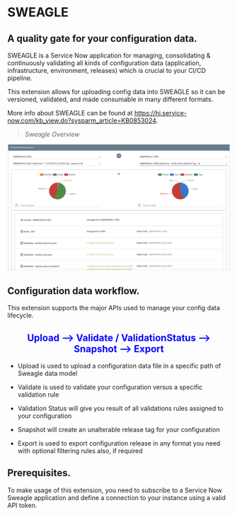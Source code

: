 # SWEAGLE

## A quality gate for your configuration data.

SWEAGLE is a Service Now application for managing, consolidating & continuously validating all kinds of configuration data (application, infrastructure, environment, releases) which is crucial to your CI/CD pipeline.  

This extension allows for uploading config data into SWEAGLE so it can be versioned, validated, and made consumable in many different formats.

More info about SWEAGLE can be found at  https://hi.service-now.com/kb_view.do?sysparm_article=KB0853024.

> *Sweagle Overview*

![Sweagle Overview](https://github.com/sweagleExpert/integrations/blob/master/azure-devops/Sweagle_Extension/images/sweagle_overview.png?raw=true")


## Configuration data workflow.

This extension supports the major APIs used to manage your config data lifecycle.

<h2 style="color:blue;text-align:center"> Upload --> Validate / ValidationStatus --> Snapshot --> Export </h2>


- Upload is used to upload a configuration data file in a specific path of Sweagle data model

- Validate is used to validate your configuration versus a specific validation rule

- Validation Status will give you result of all validations rules assigned to your configuration

- Snapshot will create an unalterable release tag for your configuration

- Export is used to export configuration release in any format you need with optional filtering rules also, if required


## Prerequisites.

To make usage of this extension, you need to subscribe to a Service Now Sweagle application and define a connection to your instance using a valid API token.
